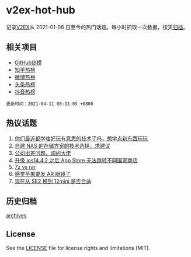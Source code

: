 # v2ex-hot-hub

 记录[V2EX](https://www.v2ex.com/)从 2021-01-06 日至今的热门话题。每小时抓取一次数据，按天[归档](archives)。
 
 ## 相关项目

- [GitHub热榜](https://github.com/snaildev/github-hot-hub)
- [知乎热榜](https://github.com/snaildev/zhihu-hot-hub)
- [微博热榜](https://github.com/snaildev/weibo-hot-hub)
- [头条热榜](https://github.com/snaildev/toutiao-hot-hub)
- [抖音热榜](https://github.com/snaildev/douyin-hot-hub)


 `更新时间：2021-04-11 08:33:05 +0800`

## 热议话题

1. [你们最近都学啥好玩有意思的技术了吗，想学点新东西玩玩](https://www.v2ex.com/t/769636)
1. [自建 NAS 的存储方案的技术选择，求建议](https://www.v2ex.com/t/769653)
1. [公司出差问题，询问大佬](https://www.v2ex.com/t/769691)
1. [升级 ios14.4.2 之后 App Store 无法跳转不同国家商店](https://www.v2ex.com/t/769676)
1. [7z vs rar](https://www.v2ex.com/t/769735)
1. [感觉苹果要发 AR 眼镜了](https://www.v2ex.com/t/769664)
1. [现在从 SE2 换到 12mini 是否合适](https://www.v2ex.com/t/769638)

## 历史归档

[archives](archives)

## License

See the [LICENSE](LICENSE) file for license rights and limitations (MIT).
